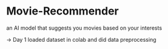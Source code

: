 # Movie-Recommender
an AI model that suggests you movies based on your interests

-> Day 1
loaded dataset in colab and did data preprocessing
